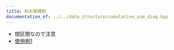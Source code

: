 ```yaml
---
title: 斜め累積和
documentation_of: ../../data_structure/cumulative_sum_diag.hpp
---
```


- 閉区間なので注意
- [使用例1](https://atcoder.jp/contests/abc265/submissions/36930250)
